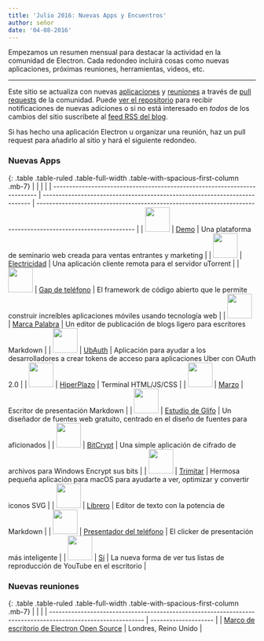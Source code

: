 ```yaml
---
title: 'Julio 2016: Nuevas Apps y Encuentros'
author: señor
date: '04-08-2016'
---
```


Empezamos un resumen mensual para destacar la actividad en la comunidad de Electron. Cada redondeo incluirá cosas como nuevas aplicaciones, próximas reuniones, herramientas, videos, etc.

---

Este sitio se actualiza con nuevas [aplicaciones](https://electronjs.org/apps) y [reuniones](https://electronjs.org/community) a través de [pull requests](https://github.com/electron/electronjs.org/pulls) de la comunidad. Puede [ver el repositorio](https://github.com/electron/electronjs.org) para recibir notificaciones de nuevas adiciones o si no está interesado en _todos_ de los cambios del sitio suscríbete al [feed RSS del blog](https://electronjs.org/feed.xml).

Si has hecho una aplicación Electron u organizar una reunión, haz un pull request [](https://github.com/electron/electronjs.org) para añadirlo al sitio y hará el siguiente redondeo.

### Nuevas Apps

{: .table .table-ruled .table-full-width .table-with-spacious-first-column .mb-7}
|                                                                           |                                                                            |                                                                                                               |
| ------------------------------------------------------------------------- | -------------------------------------------------------------------------- | ------------------------------------------------------------------------------------------------------------- |
| <img src="/images/apps/demio.png" width="50" />          | [Demo](https://demio.com)                                                  | Una plataforma de seminario web creada para ventas entrantes y marketing                                      |
| <img src="/images/apps/electorrent.png" width="50" />    | [Electricidad](https://github.com/Tympanix/Electorrent)                    | Una aplicación cliente remota para el servidor uTorrent                                                       |
| <img src="/images/apps/phonegap.png" width="50" />       | [Gap de teléfono](http://phonegap.com/products/#desktop-app-section)       | El framework de código abierto que le permite construir increíbles aplicaciones móviles usando tecnología web |
| <img src="/images/apps/wordmark.png" width="50" />       | [Marca Palabra](http://wordmarkapp.com)                                    | Un editor de publicación de blogs ligero para escritores Markdown                                             |
| <img src="/images/apps/ubauth.png" width="50" />         | [UbAuth](http://ubauth.enytc.com)                                          | Aplicación para ayudar a los desarrolladores a crear tokens de acceso para aplicaciones Uber con OAuth 2.0    |
| <img src="/images/apps/hyperterm.png" width="50" />      | [HiperPlazo](https://hyperterm.org)                                        | Terminal HTML/JS/CSS                                                                                          |
| <img src="/images/apps/marp.png" width="50" />           | [Marzo](https://yhatt.github.io/marp)                                      | Escritor de presentación Markdown                                                                             |
| <img src="/images/apps/glyphrstudio.png" width="50" />   | [Estudio de Glifo](https://github.com/glyphr-studio/Glyphr-Studio-Desktop) | Un diseñador de fuentes web gratuito, centrado en el diseño de fuentes para aficionados                       |
| <img src="/images/apps/bitcrypt.png" width="50" />       | [BitCrypt](https://github.com/Nazgul07/BitCrypt)                           | Una simple aplicación de cifrado de archivos para Windows Encrypt sus bits                                    |
| <img src="/images/apps/trym.png" width="50" />           | [Trimitar](http://kontentapps.com/trym)                                    | Hermosa pequeña aplicación para macOS para ayudarte a ver, optimizar y convertir iconos SVG                   |
| <img src="/images/apps/booker.png" width="50" />         | [Librero](http://apps.meamka.me/booker)                                    | Editor de texto con la potencia de Markdown                                                                   |
| <img src="/images/apps/phonepresenter.png" width="50" /> | [Presentador del teléfono](https://phonepresenter.com)                     | El clicker de presentación más inteligente                                                                    |
| <img src="/images/apps/yout-player.png" width="50" />    | [Sí](https://youtplayer.github.io)                                         | La nueva forma de ver tus listas de reproducción de YouTube en el escritorio                                  |

### Nuevas reuniones

{: .table .table-ruled .table-full-width .table-with-spacious-first-column .mb-7}
|                                                                                                              |                      |
| ------------------------------------------------------------------------------------------------------------ | -------------------- |
| [Marco de escritorio de Electron Open Source](http://www.meetup.com/Electron-Open-Source-Desktop-Framework/) | Londres, Reino Unido |

